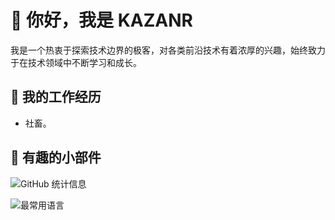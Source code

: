 # 👋 你好，我是 KAZANR
我是一个热衷于探索技术边界的极客，对各类前沿技术有着浓厚的兴趣，始终致力于在技术领域中不断学习和成长。

## 💼 我的工作经历
- 社畜。

## 🎨 有趣的小部件
![GitHub 统计信息](https://github-readme-stats.vercel.app/api?username=KAZANR&show_icons=true&theme=radical)

![最常用语言](https://github-readme-stats.vercel.app/api/top-langs/?username=KAZANR&layout=compact&theme=radical)
